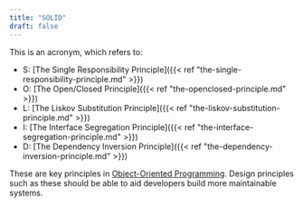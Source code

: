 ```yaml
---
title: "SOLID"
draft: false
---
```

This is an acronym, which refers to:

* S: [The Single Responsibility Principle]({{< ref "the-single-responsibility-principle.md" >}})
* O: [The Open/Closed Principle]({{< ref "the-openclosed-principle.md" >}})
* L: [The Liskov Substitution Principle]({{< ref "the-liskov-substitution-principle.md" >}})
* I: [The Interface Segregation Principle]({{< ref "the-interface-segregation-principle.md" >}})
* D: [The Dependency Inversion Principle]({{< ref "the-dependency-inversion-principle.md" >}})

These are key principles in [Object-Oriented Programming](#todo). Design principles such as these should be able to aid developers build more maintainable systems.

